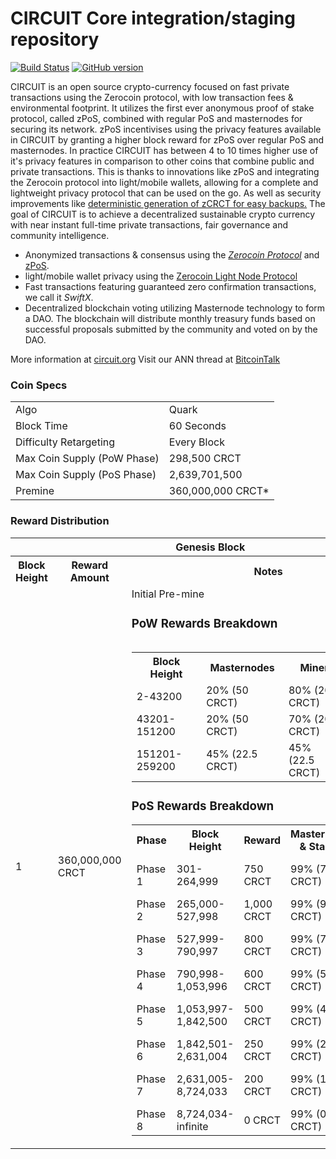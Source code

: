 CIRCUIT Core integration/staging repository
=====================================

[![Build Status](https://travis-ci.org/CircuitProject/Circuit-Project.svg?branch=master)](https://travis-ci.org/CircuitProject/Circuit-Project) [![GitHub version](https://badge.fury.io/gh/CIRCUIT-Project%2FCIRCUIT.svg)](https://badge.fury.io/gh/CIRCUIT-Project%2FCIRCUIT)

CIRCUIT is an open source crypto-currency focused on fast private transactions using the Zerocoin protocol, with low transaction fees & environmental footprint.  It utilizes the first ever anonymous proof of stake protocol, called zPoS, combined with regular PoS and masternodes for securing its network. zPoS incentivises using the privacy features available in CIRCUIT by granting a higher block reward for zPoS over regular PoS and masternodes. In practice CIRCUIT has between 4 to 10 times higher use of it's privacy features in comparison to other coins that combine public and private transactions. This is thanks to innovations like zPoS and integrating the Zerocoin protocol into light/mobile wallets, allowing for a complete and lightweight privacy protocol that can be used on the go. As well as security improvements like [deterministic generation of zCRCT for easy backups.](https://www.reddit.com/r/circuit/comments/8gbjf7/how_to_use_deterministic_zerocoin_generation/)
The goal of CIRCUIT is to achieve a decentralized sustainable crypto currency with near instant full-time private transactions, fair governance and community intelligence.
- Anonymized transactions & consensus using the [_Zerocoin Protocol_](http://www.circuit.org/zcrct) and [zPoS](https://circuit.org/zpos/).
- light/mobile wallet privacy using the [Zerocoin Light Node Protocol](https://circuit.org/wp-content/uploads/2018/11/Zerocoin_Light_Node_Protocol.pdf)
- Fast transactions featuring guaranteed zero confirmation transactions, we call it _SwiftX_.
- Decentralized blockchain voting utilizing Masternode technology to form a DAO. The blockchain will distribute monthly treasury funds based on successful proposals submitted by the community and voted on by the DAO.

More information at [circuit.org](http://www.circuit.org) Visit our ANN thread at [BitcoinTalk](http://www.bitcointalk.org/index.php?topic=1262920)

### Coin Specs
<table>
<tr><td>Algo</td><td>Quark</td></tr>
<tr><td>Block Time</td><td>60 Seconds</td></tr>
<tr><td>Difficulty Retargeting</td><td>Every Block</td></tr>
<tr><td>Max Coin Supply (PoW Phase)</td><td>298,500 CRCT</td></tr>
<tr><td>Max Coin Supply (PoS Phase)</td><td>2,639,701,500</td></tr>
<tr><td>Premine</td><td>360,000,000 CRCT*</td></tr>
</table>


### Reward Distribution

<table>
<th colspan=4>Genesis Block</th>
<tr><th>Block Height</th><th>Reward Amount</th><th>Notes</th></tr>
<tr><td>1</td><td>360,000,000 CRCT</td><td>Initial Pre-mine <table>

### PoW Rewards Breakdown

<table>
<th>Block Height</th><th>Masternodes</th><th>Miner</th><th>Budget</th>
<tr><td>2-43200</td><td>20% (50 CRCT)</td><td>80% (200 CRCT)</td><td>N/A</td></tr>
<tr><td>43201-151200</td><td>20% (50 CRCT)</td><td>70% (200 CRCT)</td><td>10% (25 CRCT)</td></tr>
<tr><td>151201-259200</td><td>45% (22.5 CRCT)</td><td>45% (22.5 CRCT)</td><td>10% (5 CRCT)</td></tr>
</table>

### PoS Rewards Breakdown

<table>
<th>Phase</th><th>Block Height</th><th>Reward</th><th>Masternodes & Stakers</th><th>Budget</th>
<tr><td>Phase 1</td><td>301-264,999</td><td>750 CRCT</td><td>99% (742.5 CRCT)</td><td>1% (4.5 CRCT)</td></tr>
<tr><td>Phase 2</td><td>265,000-527,998</td><td>1,000 CRCT</td><td>99% (990 CRCT)</td><td>1% (4 CRCT)</td></tr>
<tr><td>Phase 3</td><td>527,999-790,997</td><td>800 CRCT</td><td>99% (792 CRCT)</td><td>1% (3.5 CRCT)</td></tr>
<tr><td>Phase 4</td><td>790,998-1,053,996</td><td>600 CRCT</td><td>99% (594 CRCT)</td><td>1% (3 CRCT)</td></tr>
<tr><td>Phase 5</td><td>1,053,997-1,842,500</td><td>500 CRCT</td><td>99% (495 CRCT)</td><td>1% (2.5 CRCT)</td></tr>
<tr><td>Phase 6</td><td>1,842,501-2,631,004</td><td>250 CRCT</td><td>99% (247.5 CRCT)</td><td>1% (2 CRCT)</td></tr>
<tr><td>Phase 7</td><td>2,631,005-8,724,033</td><td>200 CRCT</td><td>99% (198 CRCT)</td><td>1% (1.5 CRCT)</td></tr>
<tr><td>Phase 8</td><td>8,724,034-infinite</td><td>0 CRCT</td><td>99% (0 CRCT)</td><td>1% (0 CRCT)</td></tr>
</table>
